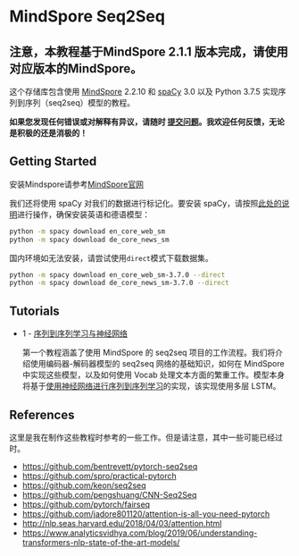 # MindSpore Seq2Seq

## 注意，本教程基于MindSpore 2.1.1 版本完成，请使用对应版本的MindSpore。


这个存储库包含使用 [MindSpore](https://www.mindspore.cn/) 2.2.10 和 [spaCy](https://spacy.io/) 3.0 以及 Python 3.7.5 实现序列到序列（seq2seq）模型的教程。

**如果您发现任何错误或对解释有异议，请随时 [提交问题](https://github.com/umeiko/mindspore-seq2seq/issues/new)。我欢迎任何反馈，无论是积极的还是消极的！**

## Getting Started

安装Mindspore请参考[MindSpore官网](https://www.mindspore.cn/)

我们还将使用 spaCy 对我们的数据进行标记化。要安装 spaCy，请按照[此处的说明](https://spacy.io/usage/)进行操作，确保安装英语和德语模型：


``` bash
python -m spacy download en_core_web_sm
python -m spacy download de_core_news_sm
```
国内环境如无法安装，请尝试使用`direct`模式下载数据集。

```bash
python -m spacy download en_core_web_sm-3.7.0 --direct
python -m spacy download de_core_news_sm-3.7.0 --direct
```

## Tutorials

* 1 - [序列到序列学习与神经网络](https://github.com/umeiko/mindspore-seq2seq/blob/main/1%20-%20%E5%BA%8F%E5%88%97%E5%88%B0%E5%BA%8F%E5%88%97%E5%AD%A6%E4%B9%A0%E4%B8%8E%E7%A5%9E%E7%BB%8F%E7%BD%91%E7%BB%9C.ipynb) 

    第一个教程涵盖了使用 MindSpore  的 seq2seq 项目的工作流程。我们将介绍使用编码器-解码器模型的 seq2seq 网络的基础知识，如何在 MindSpore 中实现这些模型，以及如何使用 Vocab 处理文本方面的繁重工作。模型本身将基于[使用神经网络进行序列到序列学习](https://arxiv.org/abs/1409.3215)的实现，该实现使用多层 LSTM。


## References

这里是我在制作这些教程时参考的一些工作。但是请注意，其中一些可能已经过时。
- https://github.com/bentrevett/pytorch-seq2seq
- https://github.com/spro/practical-pytorch
- https://github.com/keon/seq2seq
- https://github.com/pengshuang/CNN-Seq2Seq
- https://github.com/pytorch/fairseq
- https://github.com/jadore801120/attention-is-all-you-need-pytorch
- http://nlp.seas.harvard.edu/2018/04/03/attention.html
- https://www.analyticsvidhya.com/blog/2019/06/understanding-transformers-nlp-state-of-the-art-models/

